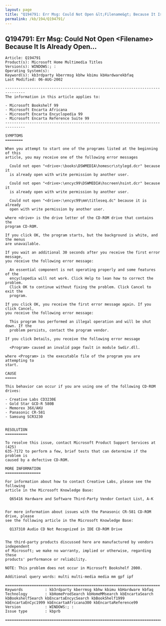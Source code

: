 ```yaml
---
layout: page
title: "Q194791: Err Msg: Could Not Open &lt;Filename&gt; Because It Is Already Open..."
permalink: /kb/194/Q194791/
---
```


## Q194791: Err Msg: Could Not Open &lt;Filename&gt; Because It Is Already Open...

	Article: Q194791
	Product(s): Microsoft Home Multimedia Titles
	Version(s): WINDOWS:; :
	Operating System(s): 
	Keyword(s): kb3rdparty kberrmsg kbhw kbimu kbHardwarekbfaq
	Last Modified: 06-AUG-2002
	
	-------------------------------------------------------------------------------
	The information in this article applies to:
	
	- Microsoft Bookshelf 99 
	- Microsoft Encarta Africana 
	- Microsoft Encarta Encyclopedia 99 
	- Microsoft Encarta Reference Suite 99 
	-------------------------------------------------------------------------------
	
	SYMPTOMS
	========
	
	When you attempt to start one of the programs listed at the beginning of this
	article, you may receive one of the following error messages
	
	  Could not open "<drive>:\books\DSWMEDIA\homescr\stylegd.dcr" because it
	  is already open with write permission by another user.
	
	  Could not open "<drive>:\encyc99\DSWMEDIA\hscreen\hsint.dcr" because it
	  is already open with write permission by another user.
	
	  Could not open "<drive>:\encyc99\mm\titleseq.dc" because it is already
	  open with write permission by another user.
	
	where <drive> is the drive letter of the CD-ROM drive that contains the
	program CD-ROM.
	
	If you click OK, the program starts, but the background is white, and the menus
	are unavailable.
	
	If you wait an additional 30 seconds after you receive the first error message,
	you receive the following error message:
	
	  An essential component is not operating properly and some features of the
	  encyclopedia will not work. Click Help to lean how to correct the problem.
	  Click OK to continue without fixing the problem. Click Cancel to exit the
	  program.
	
	If you click OK, you receive the first error message again. If you click Cancel,
	you receive the following error message:
	
	  This program has performed an illegal operation and will be shut down. If the
	  problem persists, contact the program vendor.
	
	If you click Details, you receive the following error message
	
	  <Program> caused an invalid page fault in module Swdir.dll.
	
	where <Program> is the executable file of the program you are attempting to
	start.
	
	CAUSE
	=====
	
	This behavior can occur if you are using one of the following CD-ROM drives:
	
	- Creative Labs CD3230E
	- Gold Star GCD-R 580B
	- Memorex 36X/AKU
	- Panasonic CR-581
	- Samsung SCR3230
	
	
	RESOLUTION
	==========
	
	To resolve this issue, contact Microsoft Product Support Services at (425)
	635-7172 to perform a few, brief tests that can determine if the problem is
	caused by a defective CD-ROM.
	
	MORE INFORMATION
	================
	
	For information about how to contact Creative Labs, please see the following
	article in the Microsoft Knowledge Base:
	
	  Q65416 Hardware and Software Third-Party Vendor Contact List, A-K
	
	
	For more information about issues with the Panasonic CR-581 CD-ROM drive, please
	see the following article in the Microsoft Knowledge Base:
	
	  Q137310 Audio CD Not Recognized in IDE CD-ROM Drive
	
	
	The third-party products discussed here are manufactured by vendors independent
	of Microsoft; we make no warranty, implied or otherwise, regarding these
	products' performance or reliability.
	
	NOTE: This problem does not occur in Microsoft Bookshelf 2000.
	
	Additional query words: multi multi-media media mm gpf ipf
	
	======================================================================
	Keywords          : kb3rdparty kberrmsg kbhw kbimu kbHardware kbfaq
	Technology        : kbHomeProdSearch kbHomeMMsearch kbEncartaSearch kbBookshelfSearch kbEncartaEncycSearch kbBookShelf1999 kbEncartaEnCyc1999 kbEncartaAfricana300 kbEncartaReference99
	Version           : WINDOWS:; :
	Issue type        : kbprb
	
	=============================================================================
	
